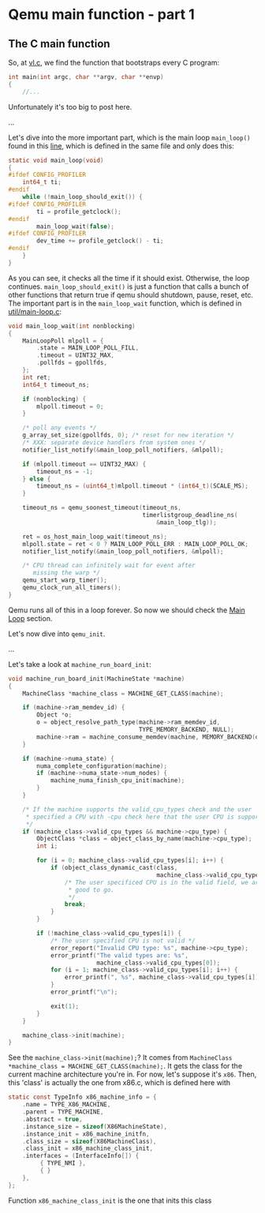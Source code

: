 Qemu main function - part 1
================================================================================

The C main function
--------------------------------------------------------------------------------

So, at [vl.c](https://github.com/qemu/qemu/blob/stable-4.1/vl.c#L2857), we find the function that bootstraps every C program:

```C
int main(int argc, char **argv, char **envp)
{
    //...
```

Unfortunately it's too big to post here. 

...

Let's dive into the more important part, which is the main loop `main_loop()` found in this [line](https://github.com/qemu/qemu/blob/stable-4.1/vl.c#L4473), which is defined in the same file and only does this:

```C
static void main_loop(void)
{
#ifdef CONFIG_PROFILER
    int64_t ti;
#endif
    while (!main_loop_should_exit()) {
#ifdef CONFIG_PROFILER
        ti = profile_getclock();
#endif
        main_loop_wait(false);
#ifdef CONFIG_PROFILER
        dev_time += profile_getclock() - ti;
#endif
    }
}
```

As you can see, it checks all the time if it should exist. Otherwise, the loop continues. `main_loop_should_exit()` is just a function that calls a bunch of other functions that return true if qemu should shutdown, pause, reset, etc. The important part is in the `main_loop_wait` function, which is defined in [util/main-loop.c](https://github.com/qemu/qemu/blob/stable-4.1/util/main-loop.c#L488):

```C
void main_loop_wait(int nonblocking)
{
    MainLoopPoll mlpoll = {
        .state = MAIN_LOOP_POLL_FILL,
        .timeout = UINT32_MAX,
        .pollfds = gpollfds,
    };
    int ret;
    int64_t timeout_ns;

    if (nonblocking) {
        mlpoll.timeout = 0;
    }

    /* poll any events */
    g_array_set_size(gpollfds, 0); /* reset for new iteration */
    /* XXX: separate device handlers from system ones */
    notifier_list_notify(&main_loop_poll_notifiers, &mlpoll);

    if (mlpoll.timeout == UINT32_MAX) {
        timeout_ns = -1;
    } else {
        timeout_ns = (uint64_t)mlpoll.timeout * (int64_t)(SCALE_MS);
    }

    timeout_ns = qemu_soonest_timeout(timeout_ns,
                                      timerlistgroup_deadline_ns(
                                          &main_loop_tlg));

    ret = os_host_main_loop_wait(timeout_ns);
    mlpoll.state = ret < 0 ? MAIN_LOOP_POLL_ERR : MAIN_LOOP_POLL_OK;
    notifier_list_notify(&main_loop_poll_notifiers, &mlpoll);

    /* CPU thread can infinitely wait for event after
       missing the warp */
    qemu_start_warp_timer();
    qemu_clock_run_all_timers();
}
```

Qemu runs all of this in a loop forever. So now we should check the [Main Loop]() section.

Let's now dive into `qemu_init`.

...

Let's take a look at `machine_run_board_init`:

```C
void machine_run_board_init(MachineState *machine)
{
    MachineClass *machine_class = MACHINE_GET_CLASS(machine);

    if (machine->ram_memdev_id) {
        Object *o;
        o = object_resolve_path_type(machine->ram_memdev_id,
                                     TYPE_MEMORY_BACKEND, NULL);
        machine->ram = machine_consume_memdev(machine, MEMORY_BACKEND(o));
    }

    if (machine->numa_state) {
        numa_complete_configuration(machine);
        if (machine->numa_state->num_nodes) {
            machine_numa_finish_cpu_init(machine);
        }
    }

    /* If the machine supports the valid_cpu_types check and the user
     * specified a CPU with -cpu check here that the user CPU is supported.
     */
    if (machine_class->valid_cpu_types && machine->cpu_type) {
        ObjectClass *class = object_class_by_name(machine->cpu_type);
        int i;

        for (i = 0; machine_class->valid_cpu_types[i]; i++) {
            if (object_class_dynamic_cast(class,
                                          machine_class->valid_cpu_types[i])) {
                /* The user specificed CPU is in the valid field, we are
                 * good to go.
                 */
                break;
            }
        }

        if (!machine_class->valid_cpu_types[i]) {
            /* The user specified CPU is not valid */
            error_report("Invalid CPU type: %s", machine->cpu_type);
            error_printf("The valid types are: %s",
                         machine_class->valid_cpu_types[0]);
            for (i = 1; machine_class->valid_cpu_types[i]; i++) {
                error_printf(", %s", machine_class->valid_cpu_types[i]);
            }
            error_printf("\n");

            exit(1);
        }
    }

    machine_class->init(machine);
}
```

See the `machine_class->init(machine);`?  It comes from `MachineClass *machine_class = MACHINE_GET_CLASS(machine);`. 
It gets the class for the current machine architecture you're in. For now, let's suppose it's `x86`. Then, this 'class' is actually
the one from x86.c, which is defined here with

```C
static const TypeInfo x86_machine_info = {
    .name = TYPE_X86_MACHINE,
    .parent = TYPE_MACHINE,
    .abstract = true,
    .instance_size = sizeof(X86MachineState),
    .instance_init = x86_machine_initfn,
    .class_size = sizeof(X86MachineClass),
    .class_init = x86_machine_class_init,
    .interfaces = (InterfaceInfo[]) {
         { TYPE_NMI },
         { }
    },
};
```

Function `x86_machine_class_init` is the one that inits this class
